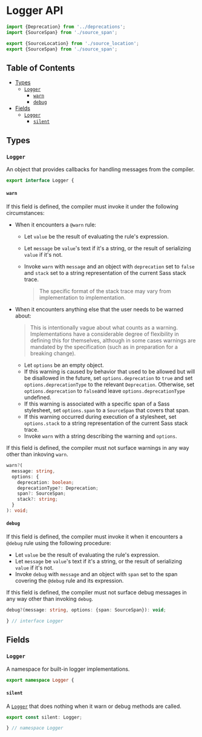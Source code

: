 # Logger API

```ts
import {Deprecation} from '../deprecations';
import {SourceSpan} from './source_span';

export {SourceLocation} from './source_location';
export {SourceSpan} from './source_span';
```

## Table of Contents

* [Types](#types)
  * [`Logger`](#logger)
    * [`warn`](#warn)
    * [`debug`](#debug)
* [Fields](#fields)
  * [`Logger`](#logger-1)
    * [`silent`](#silent)

## Types

### `Logger`

An object that provides callbacks for handling messages from the compiler.

```ts
export interface Logger {
```

#### `warn`

If this field is defined, the compiler must invoke it under the following
circumstances:

* When it encounters a `@warn` rule:

  * Let `value` be the result of evaluating the rule's expression.
  * Let `message` be `value`'s text if it's a string, or the result of
    serializing `value` if it's not.
  * Invoke `warn` with `message` and an object with `deprecation` set to `false`
    and `stack` set to a string representation of the current Sass stack trace.

    > The specific format of the stack trace may vary from implementation to
    > implementation.

* When it encounters anything else that the user needs to be warned about:

  > This is intentionally vague about what counts as a warning. Implementations
  > have a considerable degree of flexibility in defining this for themselves,
  > although in some cases warnings are mandated by the specification (such as
  > in preparation for a breaking change).

  * Let `options` be an empty object.
  * If this warning is caused by behavior that used to be allowed but will be
    disallowed in the future, set `options.deprecation` to `true` and set
    `options.deprecationType` to the relevant `Deprecation`. Otherwise, set
    `options.deprecation` to `false`and leave `options.deprecationType`
    undefined.
  * If this warning is associated with a specific span of a Sass stylesheet, set
    `options.span` to a `SourceSpan` that covers that span.
  * If this warning occurred during execution of a stylesheet, set
    `options.stack` to a string representation of the current Sass stack trace.
  * Invoke `warn` with a string describing the warning and `options`.

If this field is defined, the compiler must not surface warnings in any way
other than inkoving `warn`.

```ts
warn?(
  message: string,
  options: {
    deprecation: boolean;
    deprecationType?: Deprecation;
    span?: SourceSpan;
    stack?: string;
  }
): void;
```

#### `debug`

If this field is defined, the compiler must invoke it when it encounters a
`@debug` rule using the following procedure:

* Let `value` be the result of evaluating the rule's expression.
* Let `message` be `value`'s text if it's a string, or the result of serializing
  `value` if it's not.
* Invoke `debug` with `message` and an object with `span` set to the span
  covering the `@debug` rule and its expression.

If this field is defined, the compiler must not surface debug messages in any
way other than invoking `debug`.

```ts
debug?(message: string, options: {span: SourceSpan}): void;
```

```ts
} // interface Logger
```

## Fields

### `Logger`

A namespace for built-in logger implementations.

```ts
export namespace Logger {
```

#### `silent`

A [`Logger`] that does nothing when it warn or debug methods are called.

[`Logger`]: #logger

```ts
export const silent: Logger;
```

```ts
} // namespace Logger
```
